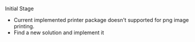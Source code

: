 Initial Stage

<!-- Distribution Note (8/25/2025 - 11:49PM) -->
<!-- Build was success, But Database wasn't migrated properly in distribution packaged version. -->

<!-- Defaut Password = 123456 -->

<!-- Todos -->

- Current implemented printer package doesn't supported for png image printing.
- Find a new solution and implement it
